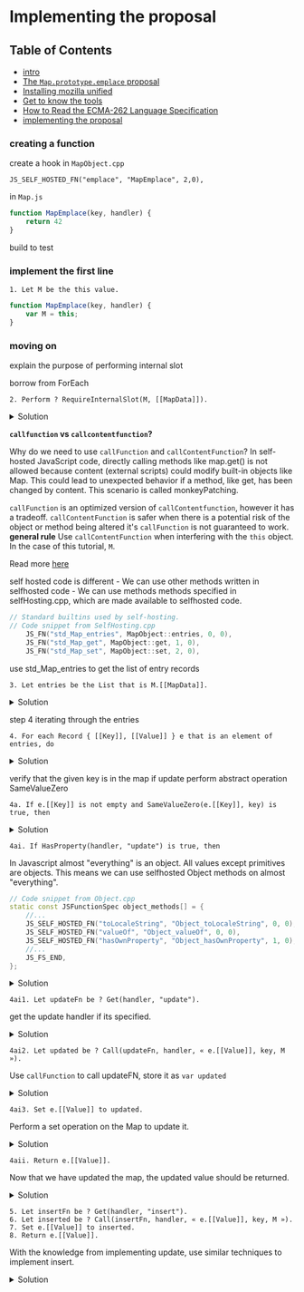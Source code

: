 # Implementing the proposal

## Table of Contents
- [intro](README.md)
- [The `Map.prototype.emplace` proposal](tutorial/initial-proposal.md)
- [Installing mozilla unified](tutorial/installing-mozilla-unified.md)
- [Get to know the tools](tutorial/tools.md)
- [How to Read the ECMA-262 Language Specification](tutorial/reading-Ecma262-specs.md)
- [implementing the proposal](tutorial/implementation.md)


### creating a function

create a hook in `MapObject.cpp`

`JS_SELF_HOSTED_FN("emplace", "MapEmplace", 2,0),`

in `Map.js`

```javascript
function MapEmplace(key, handler) {
    return 42
}
```

build to test

### implement the first line

```
1. Let M be the this value.
```

```javascript
function MapEmplace(key, handler) {
    var M = this;
}
```

### moving on
explain the purpose of performing internal slot

borrow from ForEach

```
2. Perform ? RequireInternalSlot(M, [[MapData]]).
```

<details>
<summary>Solution</summary>

```javascript
function MapEmplace(key, handler) {
    var M = this;

    if (!IsObject(M) || (M = GuardToMapObject(M)) === null) {
    return callFunction(
        CallMapMethodIfWrapped,
        this,
        key,
        handler,
        "MapEmplace"
    );
    }
}
```

</details>

**`callfunction` vs `callcontentfunction`?**

Why do we need to use `callFunction` and `callContentFunction`?
In self-hosted JavaScript code, directly calling methods like map.get() is not allowed because content (external scripts) 
could modify built-in objects like Map. This could lead to unexpected behavior if a method, like get, has been changed by 
content. This scenario is called monkeyPatching. 

`callFunction` is an optimized version of `callContentfunction`, however it has a tradeoff. `callContentFunction` is 
safer when there is a potential risk of the object or method being altered it's `callFunction` is not guaranteed to work.
**general rule**
Use `callContentFunction` when interfering with the `this` object. In the case of this tutorial, `M`.

Read more [here](https://udn.realityripple.com/docs/Mozilla/Projects/SpiderMonkey/Internals/self-hosting)

self hosted code is different
    - We can use other methods written in selfhosted code
    - We can use methods methods specified in selfHosting.cpp, which are made available to selfhosted code.

```cpp
// Standard builtins used by self-hosting.
// Code snippet from SelfHosting.cpp
    JS_FN("std_Map_entries", MapObject::entries, 0, 0),
    JS_FN("std_Map_get", MapObject::get, 1, 0),
    JS_FN("std_Map_set", MapObject::set, 2, 0),
```

use std_Map_entries to get the list of entry records

```
3. Let entries be the List that is M.[[MapData]].
```

<details>
<summary>Solution</summary>

```javascript
function MapEmplace(key, handler) {
    var M = this;

    if (!IsObject(M) || (M = GuardToMapObject(M)) === null) {
    return callFunction(
        CallMapMethodIfWrapped,
        this,
        key,
        handler,
        "MapEmplace"
    );
    }

    var entries = callFunction(std_Map_entries, M);
}
```

</details>


step 4 iterating through the entries

```
4. For each Record { [[Key]], [[Value]] } e that is an element of entries, do
```
<details>
<summary>Solution</summary>

```javascript
function MapEmplace(key, handler) {
    var M = this;

    if (!IsObject(M) || (M = GuardToMapObject(M)) === null) {
    return callFunction(
        CallMapMethodIfWrapped,
        this,
        key,
        handler,
        "MapEmplace"
    );
    }

    var entries = callFunction(std_Map_entries, M);

    for (var e of allowContentIter(entries)) {
    var eKey = e[0];
    var eValue = e[1];
    //...
    }
}
```

</details>


verify that the given key is in the map if update
perform abstract operation SameValueZero

```
4a. If e.[[Key]] is not empty and SameValueZero(e.[[Key]], key) is true, then
```
<details>
<summary>Solution</summary>

```javascript
function MapEmplace(key, handler) {
    var M = this;

    if (!IsObject(M) || (M = GuardToMapObject(M)) === null) {
    return callFunction(
        CallMapMethodIfWrapped,
        this,
        key,
        handler,
        "MapEmplace"
    );
    }

    var entries = callFunction(std_Map_entries, M);

    for (var e of allowContentIter(entries)) {
    var eKey = e[0];
    var eValue = e[1];
    
    if (SameValueZero(key, eKey)) {
        //...
    }
    }
}
```

</details>


```
4ai. If HasProperty(handler, "update") is true, then
```
In Javascript almost "everything" is an object. All values except primitives are objects. This means we can use selfhosted
Object methods on almost "everything".

```cpp
// Code snippet from Object.cpp
static const JSFunctionSpec object_methods[] = {
    //...
    JS_SELF_HOSTED_FN("toLocaleString", "Object_toLocaleString", 0, 0),
    JS_SELF_HOSTED_FN("valueOf", "Object_valueOf", 0, 0),
    JS_SELF_HOSTED_FN("hasOwnProperty", "Object_hasOwnProperty", 1, 0),
    //...
    JS_FS_END,
};
```

<details>
<summary>Solution</summary>

```javascript
function MapEmplace(key, handler) {
    var M = this;

    if (!IsObject(M) || (M = GuardToMapObject(M)) === null) {
    return callFunction(
        CallMapMethodIfWrapped,
        this,
        key,
        handler,
        "MapEmplace"
    );
    }

    var entries = callFunction(std_Map_entries, M);

    for (var e of allowContentIter(entries)) {
    var eKey = e[0];
    var eValue = e[1];
    
    if (SameValueZero(key, eKey)) {
        if (callFunction(Object_hasOwnProperty, handler, 'update')) {
        //...
        }
    }
    }
}
```

</details>

```
4ai1. Let updateFn be ? Get(handler, "update").
```

get the update handler if its specified.

<details>
<summary>Solution</summary>

```javascript
function MapEmplace(key, handler) {
    var M = this;

    if (!IsObject(M) || (M = GuardToMapObject(M)) === null) {
    return callFunction(
        CallMapMethodIfWrapped,
        this,
        key,
        handler,
        "MapEmplace"
    );
    }

    var entries = callFunction(std_Map_entries, M);

    for (var e of allowContentIter(entries)) {
    var eKey = e[0];
    var eValue = e[1];
    
    if (SameValueZero(key, eKey)) {
        if (callFunction(Object_hasOwnProperty, handler, 'update')) {
        var updateFN = handler['update'];
        //...
        }
    }
    }
}
```

</details>

```
4ai2. Let updated be ? Call(updateFn, handler, « e.[[Value]], key, M »).
```

Use `callFunction` to call updateFN, store it as `var updated`

<details>
<summary>Solution</summary>

```javascript
function MapEmplace(key, handler) {
    var M = this;

    if (!IsObject(M) || (M = GuardToMapObject(M)) === null) {
    return callFunction(
        CallMapMethodIfWrapped,
        this,
        key,
        handler,
        "MapEmplace"
    );
    }

    var entries = callFunction(std_Map_entries, M);

    for (var e of allowContentIter(entries)) {
    var eKey = e[0];
    var eValue = e[1];
    
    if (SameValueZero(key, eKey)) {
        if (callFunction(Object_hasOwnProperty, handler, 'update')) {
        var updateFN = handler['update'];
        var updated = callFunction(updateFN, M, Value, key);
        //...
        }
    }
    }
}
```

</details>

```
4ai3. Set e.[[Value]] to updated.
```

Perform a set operation on the Map to update it.

<details>
<summary>Solution</summary>

```javascript
function MapEmplace(key, handler) {
    var M = this;

    if (!IsObject(M) || (M = GuardToMapObject(M)) === null) {
    return callFunction(
        CallMapMethodIfWrapped,
        this,
        key,
        handler,
        "MapEmplace"
    );
    }

    var entries = callFunction(std_Map_entries, M);

    for (var e of allowContentIter(entries)) {
    var eKey = e[0];
    var eValue = e[1];
    
    if (SameValueZero(key, eKey)) {
        if (callFunction(Object_hasOwnProperty, handler, 'update')) {
        var updateFN = handler['update'];
        var updated = callFunction(updateFN, M, Value, key);
        callContentFunction(std_Map_set, M, key, updated);
        }
    }
    }
}
```

</details>

```
4aii. Return e.[[Value]].
```

Now that we have updated the map, the updated value should be returned.

<details>
<summary>Solution</summary>

```javascript
function MapEmplace(key, handler) {
    var M = this;

    if (!IsObject(M) || (M = GuardToMapObject(M)) === null) {
    return callFunction(
        CallMapMethodIfWrapped,
        this,
        key,
        handler,
        "MapEmplace"
    );
    }

    var entries = callFunction(std_Map_entries, M);

    for (var e of allowContentIter(entries)) {
    var eKey = e[0];
    var eValue = e[1];
    
    if (SameValueZero(key, eKey)) {
        if (callFunction(Object_hasOwnProperty, handler, 'update')) {
        var updateFN = handler['update'];
        var updated = callFunction(updateFN, M, Value, key);
        callContentFunction(std_Map_set, M, key, updated);
        }

        return updated;
    }
    }
}
```

</details>

```
5. Let insertFn be ? Get(handler, "insert").
6. Let inserted be ? Call(insertFn, handler, « e.[[Value]], key, M »).
7. Set e.[[Value]] to inserted.
8. Return e.[[Value]].
```

With the knowledge from implementing update, use similar techniques to implement insert. 

<details>
<summary>Solution</summary>

```javascript
function MapEmplace(key, handler) {
    var M = this;

    if (!IsObject(M) || (M = GuardToMapObject(M)) === null) {
    return callFunction(
        CallMapMethodIfWrapped,
        this,
        key,
        handler,
        "MapEmplace"
    );
    }

    var entries = callFunction(std_Map_entries, M);

    for (var e of allowContentIter(entries)) {
    var eKey = e[0];
    var eValue = e[1];
    
    if (SameValueZero(key, eKey)) {
        if (callFunction(Object_hasOwnProperty, handler, 'update')) {
        var updateFN = handler['update'];
        var updated = callFunction(updateFN, M, Value, key);
        callContentFunction(std_Map_set, M, key, updated);
        }

        return updated;
    }
    }

    var insertFN = handler['insert'];
    var inserted = callFunction(insertFN, key, M);
    callContentFunction(std_Map_set, M, key, inserted);

    return inserted;
}
```

</details>